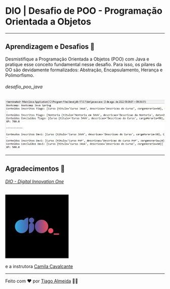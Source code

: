 # DIO | Desafio de POO - Programação Orientada a Objetos

---
## Aprendizagem e Desafios 👊

Desmistifique a Programação Orientada a Objetos (POO) com Java e pratique esse conceito fundamental nesse desafio. Para isso, os pilares da OO são devidamente formalizados: Abstração, Encapsulamento, Herança e Polimorfismo.

###### desafio_poo_java
  ![Desafio em POO Java](https://github.com/tiagodalmeida87/desafio-dio-poo/blob/main/desafio-dio-poo/src/img/console_prog.jpg)
  


---
## Agradecimentos 👏

###### [DIO - Digital Innovation One](https://digitalinnovation.one/)
![image](https://github.com/tiagodalmeida87/dio-java-developer/blob/main/img/dio2_imagem.jpg)


e a instrutora [Camila Cavalcante](https://github.com/cami-la)

---

Feito com ❤️ por [Tiago Almeida](https://www.linkedin.com/in/tiagodalmeida87/) 🧑‍💻